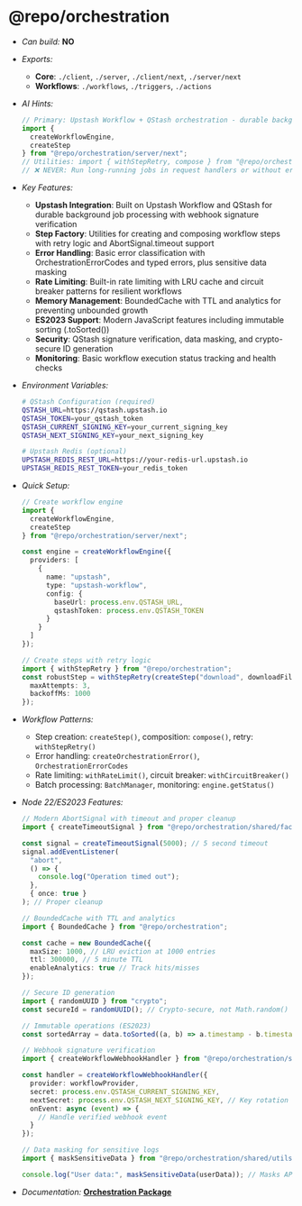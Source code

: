 # @repo/orchestration

- _Can build:_ **NO**

- _Exports:_
  - **Core**: `./client`, `./server`, `./client/next`, `./server/next`
  - **Workflows**: `./workflows`, `./triggers`, `./actions`

- _AI Hints:_

  ```typescript
  // Primary: Upstash Workflow + QStash orchestration - durable background jobs
  import {
    createWorkflowEngine,
    createStep
  } from "@repo/orchestration/server/next";
  // Utilities: import { withStepRetry, compose } from "@repo/orchestration"
  // ❌ NEVER: Run long-running jobs in request handlers or without error handling
  ```

- _Key Features:_
  - **Upstash Integration**: Built on Upstash Workflow and QStash for durable
    background job processing with webhook signature verification
  - **Step Factory**: Utilities for creating and composing workflow steps with
    retry logic and AbortSignal.timeout support
  - **Error Handling**: Basic error classification with OrchestrationErrorCodes
    and typed errors, plus sensitive data masking
  - **Rate Limiting**: Built-in rate limiting with LRU cache and circuit breaker
    patterns for resilient workflows
  - **Memory Management**: BoundedCache with TTL and analytics for preventing
    unbounded growth
  - **ES2023 Support**: Modern JavaScript features including immutable sorting
    (.toSorted())
  - **Security**: QStash signature verification, data masking, and crypto-secure
    ID generation
  - **Monitoring**: Basic workflow execution status tracking and health checks

- _Environment Variables:_

  ```bash
  # QStash Configuration (required)
  QSTASH_URL=https://qstash.upstash.io
  QSTASH_TOKEN=your_qstash_token
  QSTASH_CURRENT_SIGNING_KEY=your_current_signing_key
  QSTASH_NEXT_SIGNING_KEY=your_next_signing_key
  
  # Upstash Redis (optional)
  UPSTASH_REDIS_REST_URL=https://your-redis-url.upstash.io
  UPSTASH_REDIS_REST_TOKEN=your_redis_token
  ```

- _Quick Setup:_

  ```typescript
  // Create workflow engine
  import {
    createWorkflowEngine,
    createStep
  } from "@repo/orchestration/server/next";

  const engine = createWorkflowEngine({
    providers: [
      {
        name: "upstash",
        type: "upstash-workflow",
        config: {
          baseUrl: process.env.QSTASH_URL,
          qstashToken: process.env.QSTASH_TOKEN
        }
      }
    ]
  });

  // Create steps with retry logic
  import { withStepRetry } from "@repo/orchestration";
  const robustStep = withStepRetry(createStep("download", downloadFile), {
    maxAttempts: 3,
    backoffMs: 1000
  });
  ```

- _Workflow Patterns:_
  - Step creation: `createStep()`, composition: `compose()`, retry:
    `withStepRetry()`
  - Error handling: `createOrchestrationError()`, `OrchestrationErrorCodes`
  - Rate limiting: `withRateLimit()`, circuit breaker: `withCircuitBreaker()`
  - Batch processing: `BatchManager`, monitoring: `engine.getStatus()`

- _Node 22/ES2023 Features:_

  ```typescript
  // Modern AbortSignal with timeout and proper cleanup
  import { createTimeoutSignal } from "@repo/orchestration/shared/factories/step-templates";

  const signal = createTimeoutSignal(5000); // 5 second timeout
  signal.addEventListener(
    "abort",
    () => {
      console.log("Operation timed out");
    },
    { once: true }
  ); // Proper cleanup

  // BoundedCache with TTL and analytics
  import { BoundedCache } from "@repo/orchestration";

  const cache = new BoundedCache({
    maxSize: 1000, // LRU eviction at 1000 entries
    ttl: 300000, // 5 minute TTL
    enableAnalytics: true // Track hits/misses
  });

  // Secure ID generation
  import { randomUUID } from "crypto";
  const secureId = randomUUID(); // Crypto-secure, not Math.random()

  // Immutable operations (ES2023)
  const sortedArray = data.toSorted((a, b) => a.timestamp - b.timestamp);

  // Webhook signature verification
  import { createWorkflowWebhookHandler } from "@repo/orchestration/server/next";

  const handler = createWorkflowWebhookHandler({
    provider: workflowProvider,
    secret: process.env.QSTASH_CURRENT_SIGNING_KEY,
    nextSecret: process.env.QSTASH_NEXT_SIGNING_KEY, // Key rotation support
    onEvent: async (event) => {
      // Handle verified webhook event
    }
  });

  // Data masking for sensitive logs
  import { maskSensitiveData } from "@repo/orchestration/shared/utils/data-masking";

  console.log("User data:", maskSensitiveData(userData)); // Masks API keys, tokens, etc.
  ```

- _Documentation:_
  **[Orchestration Package](../../apps/docs/packages/orchestration/overview.mdx)**

